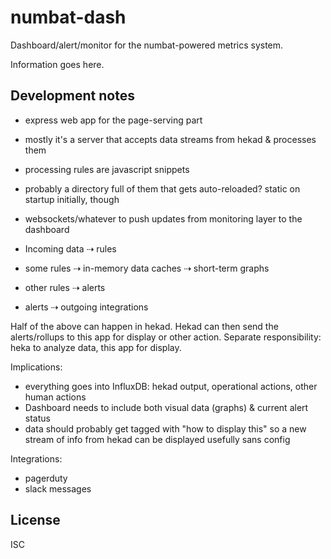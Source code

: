 # numbat-dash

Dashboard/alert/monitor for the numbat-powered metrics system.

Information goes here.

## Development notes

- express web app for the page-serving part
- mostly it's a server that accepts data streams from hekad & processes them
- processing rules are javascript snippets
- probably a directory full of them that gets auto-reloaded? static on startup initially, though
- websockets/whatever to push updates from monitoring layer to the dashboard

- Incoming data ⇢ rules
- some rules ⇢ in-memory data caches ⇢ short-term graphs
- other rules ⇢ alerts
- alerts ⇢ outgoing integrations

Half of the above can happen in hekad. Hekad can then send the alerts/rollups to this app for display or other action. Separate responsibility: heka to analyze data, this app for display.

Implications:

- everything goes into InfluxDB: hekad output, operational actions, other human actions
- Dashboard needs to include both visual data (graphs) & current alert status
- data should probably get tagged with "how to display this" so a new stream of info from hekad can be displayed usefully sans config

Integrations:

- pagerduty
- slack messages


## License

ISC
